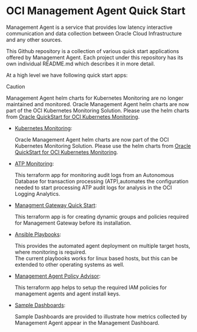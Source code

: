 <!--
# Copyright (c) 2024, Oracle and/or its affiliates.
# Licensed under the Universal Permissive License v 1.0 as shown at https://oss.oracle.com/licenses/upl.
-->

# **OCI Management Agent Quick Start**

Management Agent is a service that provides low latency interactive communication and data collection between Oracle Cloud Infrastructure and any other sources.

This Github repository is a collection of various quick start applications offered by Management Agent. Each project under this repository has its own individual README.md which describes it in more detail.

At a high level we have following quick start apps:

> [!CAUTION]
   Management Agent helm charts for Kubernetes Monitoring are no longer maintained and monitored. Oracle Management Agent helm charts are now part of the OCI Kubernetes Monitoring Solution. Please use the helm charts from [Oracle QuickStart for OCI Kubernetes Monitoring](https://github.com/oracle-quickstart/oci-kubernetes-monitoring).

- [Kubernetes Monitoring](./kubernetes-monitoring/mgmtagent_helm/README.md):

    Oracle Management Agent helm charts are now part of the OCI Kubernetes Monitoring Solution. Please use the helm charts from [Oracle QuickStart for OCI Kubernetes Monitoring](https://github.com/oracle-quickstart/oci-kubernetes-monitoring).

- [ATP Monitoring](./atp-monitoring/README.md):

    This terraform app for monitoring audit logs from an Autonomous Database for transaction processing (ATP),automates the configuration needed to start processing ATP audit logs for analysis in the OCI Logging Analytics.

- [Managment Gateway Quick Start](./management-gateway-quickstart/README.md):

  This terraform app is for creating dynamic groups and policies required for Management Gateway before its installation.

- [Ansible Playbooks](./deployment/ansible-playbooks/README.md):

    This provides the automated agent deployment on multiple target hosts, where monitoring is required.<br>
    The current playbooks works for linux based hosts, but this can be extended to other operating systems as well.
    
- [Management Agent Policy Advisor](./mgmtagent-policy-advisor/README.md):

    This terraform app helps to setup the required IAM policies for management agents and agent install keys.
    
- [Sample Dashboards](./sample-dashboards/README.md):

    Sample Dashboards are provided to illustrate how metrics collected by Management Agent appear in the Management Dashboard.
